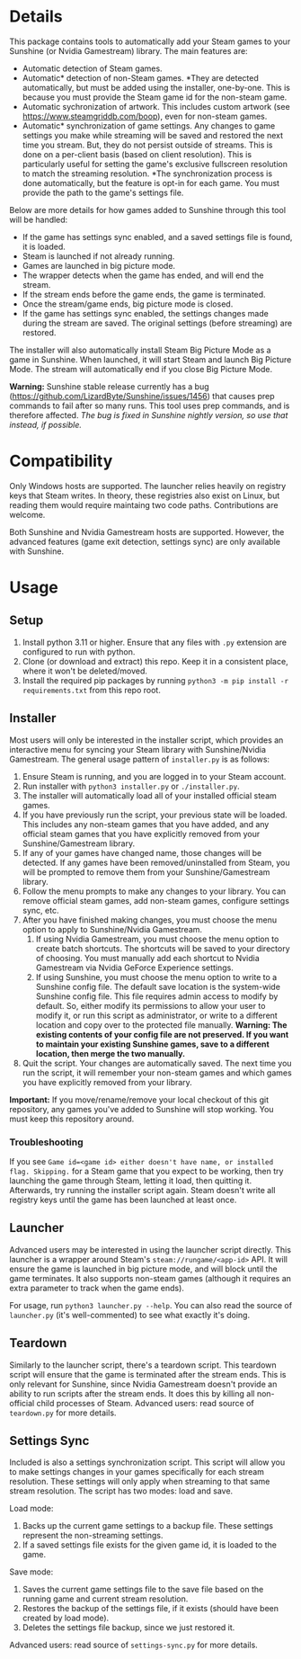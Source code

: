 # Details
This package contains tools to automatically add your Steam games to your Sunshine (or Nvidia Gamestream) library. The main features are:
- Automatic detection of Steam games.
- Automatic* detection of non-Steam games. *They are detected automatically, but must be added using the installer, one-by-one. This is because you must provide the Steam game id for the non-steam game.
- Automatic sychronization of artwork. This includes custom artwork (see https://www.steamgriddb.com/boop), even for non-steam games.
- Automatic* synchronization of game settings. Any changes to game settings you make while streaming will be saved and restored the next time you stream. But, they do not persist outside of streams. This is done on a per-client basis (based on client resolution). This is particularly useful for setting the game's exclusive fullscreen resolution to match the streaming resolution. *The synchronization process is done automatically, but the feature is opt-in for each game. You must provide the path to the game's settings file.

Below are more details for how games added to Sunshine through this tool will be handled:
- If the game has settings sync enabled, and a saved settings file is found, it is loaded.
- Steam is launched if not already running.
- Games are launched in big picture mode. 
- The wrapper detects when the game has ended, and will end the stream.
- If the stream ends before the game ends, the game is terminated.
- Once the stream/game ends, big picture mode is closed.
- If the game has settings sync enabled, the settings changes made during the stream are saved. The original settings (before streaming) are restored.

The installer will also automatically install Steam Big Picture Mode as a game in Sunshine. When launched, it will start Steam and launch Big Picture Mode. The stream will automatically end if you close Big Picture Mode.

**Warning:** Sunshine stable release currently has a bug (https://github.com/LizardByte/Sunshine/issues/1456) that causes prep commands to fail after so many runs. This tool uses prep commands, and is therefore affected. *The bug is fixed in Sunshine nightly version, so use that instead, if possible.*

# Compatibility
Only Windows hosts are supported. The launcher relies heavily on registry keys that Steam writes. In theory, these registries also exist on Linux, but reading them would require maintaing two code paths. Contributions are welcome.

Both Sunshine and Nvidia Gamestream hosts are supported. However, the advanced features (game exit detection, settings sync) are only available with Sunshine.

# Usage
## Setup
1. Install python 3.11 or higher. Ensure that any files with `.py` extension are configured to run with python.
2. Clone (or download and extract) this repo. Keep it in a consistent place, where it won't be deleted/moved.
3. Install the required pip packages by running `python3 -m pip install -r requirements.txt` from this repo root.

## Installer
Most users will only be interested in the installer script, which provides an interactive menu for syncing your Steam library with Sunshine/Nvidia Gamestream. The general usage pattern of `installer.py` is as follows:
1. Ensure Steam is running, and you are logged in to your Steam account.
2. Run installer with `python3 installer.py` or `./installer.py`.
3. The installer will automatically load all of your installed official steam games.
4. If you have previously run the script, your previous state will be loaded. This includes any non-steam games that you have added, and any official steam games that you have explicitly removed from your Sunshine/Gamestream library.
5. If any of your games have changed name, those changes will be detected. If any games have been removed/uninstalled from Steam, you will be prompted to remove them from your Sunshine/Gamestream library.
6. Follow the menu prompts to make any changes to your library. You can remove official steam games, add non-steam games, configure settings sync, etc.
7. After you have finished making changes, you must choose the menu option to apply to Sunshine/Nvidia Gamestream.
    1. If using Nvidia Gamestream, you must choose the menu option to create batch shortcuts. The shortcuts will be saved to your directory of choosing. You must manually add each shortcut to Nvidia Gamestream via Nvidia GeForce Experience settings.
    2. If using Sunshine, you must choose the menu option to write to a Sunshine config file. The default save location is the system-wide Sunshine config file. This file requires admin access to modify by default. So, either modify its permissions to allow your user to modify it, or run this script as administrator, or write to a different location and copy over to the protected file manually. **Warning: The existing contents of your config file are not preserved. If you want to maintain your existing Sunshine games, save to a different location, then merge the two manually.**
8. Quit the script. Your changes are automatically saved. The next time you run the script, it will remember your non-steam games and which games you have explicitly removed from your library.

**Important:** If you move/rename/remove your local checkout of this git repository, any games you've added to Sunshine will stop working. You must keep this repository around.

### Troubleshooting
If you see `Game id=<game id> either doesn't have name, or installed flag. Skipping.` for a Steam game that you expect to be working, then try launching the game through Steam, letting it load, then quitting it. Afterwards, try running the installer script again. Steam doesn't write all registry keys until the game has been launched at least once.

## Launcher
Advanced users may be interested in using the launcher script directly. This launcher is a wrapper around Steam's `steam://rungame/<app-id>` API. It will ensure the game is launched in big picture mode, and will block until the game terminates. It also supports non-steam games (although it requires an extra parameter to track when the game ends).

For usage, run `python3 launcher.py --help`. You can also read the source of `launcher.py` (it's well-commented) to see what exactly it's doing.

## Teardown
Similarly to the launcher script, there's a teardown script. This teardown script will ensure that the game is terminated after the stream ends. This is only relevant for Sunshine, since Nvidia Gamestream doesn't provide an ability to run scripts after the stream ends. It does this by killing all non-official child processes of Steam. Advanced users: read source of `teardown.py` for more details.

## Settings Sync
Included is also a settings synchronization script. This script will allow you to make settings changes in your games specifically for each stream resolution. These settings will only apply when streaming to that same stream resolution. The script has two modes: load and save.

Load mode:
1. Backs up the current game settings to a backup file. These settings represent the non-streaming settings.
2. If a saved settings file exists for the given game id, it is loaded to the game.

Save mode:
1. Saves the current game settings file to the save file based on the running game and current stream resolution.
2. Restores the backup of the settings file, if it exists (should have been created by load mode).
3. Deletes the settings file backup, since we just restored it.

Advanced users: read source of `settings-sync.py` for more details.
